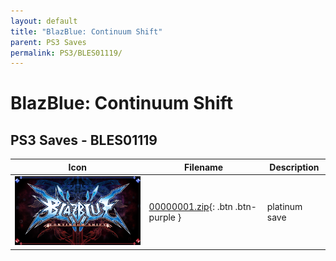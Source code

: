 ```yaml
---
layout: default
title: "BlazBlue: Continuum Shift"
parent: PS3 Saves
permalink: PS3/BLES01119/
---
```

# BlazBlue: Continuum Shift

## PS3 Saves - BLES01119

| Icon | Filename | Description |
|------|----------|-------------|
| ![BlazBlue: Continuum Shift](ICON0.PNG) | [00000001.zip](00000001.zip){: .btn .btn-purple } | platinum save |
